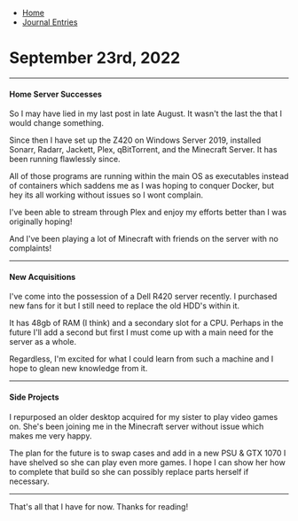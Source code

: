 
- [Home](/index.md)
- [Journal Entries](/journal.md)


# September 23rd, 2022

---

#### Home Server Successes

So I may have lied in my last post in late August. It wasn't the last the that I would change something.

Since then I have set up the Z420 on Windows Server 2019, installed Sonarr, Radarr, Jackett, Plex, qBitTorrent, and the Minecraft Server.
It has been running flawlessly since.

All of those programs are running within the main OS as executables instead of containers which saddens me as I was hoping to conquer Docker, but hey its all working without issues so I wont complain.

I've been able to stream through Plex and enjoy my efforts better than I was originally hoping!

And I've been playing a lot of Minecraft with friends on the server with no complaints!

---

#### New Acquisitions

I've come into the possession of a Dell R420 server recently. I purchased new fans for it but I still need to replace the old HDD's within it.

It has 48gb of RAM (I think) and a secondary slot for a CPU. Perhaps in the future I'll add a second but first I must come up with a main need for the server as a whole.

Regardless, I'm excited for what I could learn from such a machine and I hope to glean new knowledge from it.

---

#### Side Projects

I repurposed an older desktop acquired for my sister to play video games on. She's been joining me in the Minecraft server without issue which makes me very happy.

The plan for the future is to swap cases and add in a new PSU & GTX 1070 I have shelved so she can play even more games. I hope I can show her how to complete that build so she can possibly replace parts herself if necessary.

---

That's all that I have for now. Thanks for reading!
